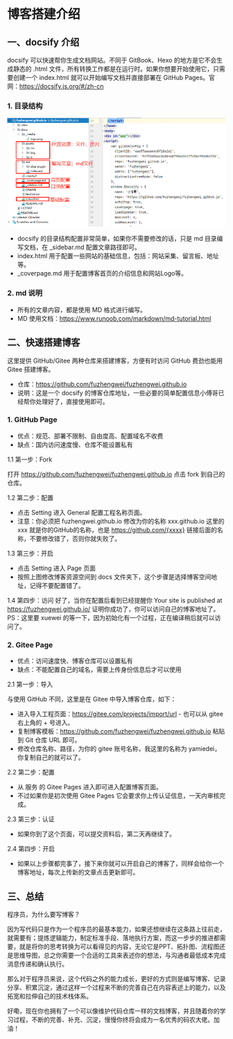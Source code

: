 # 博客搭建介绍

## 一、docsify 介绍

docsify 可以快速帮你生成文档网站。不同于 GitBook、Hexo 的地方是它不会生成静态的 .html 文件，所有转换工作都是在运行时。如果你想要开始使用它，只需要创建一个 index.html 就可以开始编写文档并直接部署在 GitHub Pages。官网：https://docsify.js.org/#/zh-cn

### 1. 目录结构

 ![catalogue](docs/assets/img/catalogue.png)
- docsify 的目录结构配置非常简单，如果你不需要修改的话，只是 md 目录编写文档，在 _sidebar.md 配置文章路径即可。
- index.html 用于配置一些网站的基础信息，包括：网站采集、留言板、地址等。
- _coverpage.md 用于配置博客首页的介绍信息和网站Logo等。

### 2. md 说明
- 所有的文章内容，都是使用 MD 格式进行编写。
- MD 使用文档：https://www.runoob.com/markdown/md-tutorial.html

## 二、快速搭建博客

这里提供 GitHub/Gitee 两种仓库来搭建博客，方便有时访问 GitHub 费劲也能用 Gitee 搭建博客。

- 仓库：https://github.com/fuzhengwei/fuzhengwei.github.io
- 说明：这是一个 docsify 的博客仓库地址，一些必要的简单配置信息小傅哥已经帮你处理好了，直接使用即可。

### 1. GitHub Page

- 优点：规范、部署不限制、自由度高、配置域名不收费
- 缺点：国内访问速度慢、仓库不能设置私有

1.1 第一步：Fork

打开 https://github.com/fuzhengwei/fuzhengwei.github.io 点击 fork 到自己的仓库。

1.2 第二步：配置

- 点击 Setting 进入 General 配置工程名称页面。
- 注意：你必须把 fuzhengwei.github.io 修改为你的名称 xxx.github.io 这里的 xxx 就是你的GitHub的名称，也是 https://github.com/{xxxx} 链接后面的名称，不要修改错了，否则你就失败了。

1.3 第三步：开启
- 点击 Setting 进入 Page 页面
- 按照上图修改博客资源空间到 docs 文件夹下，这个步骤是选择博客空间地址，记得不要配置错了。

1.4 第四步：访问
好了，当你在配置后看到已经提醒你 Your site is published at https://fuzhengwei.github.io/ 证明你成功了，你可以访问自己的博客地址了。PS：这里要 xuewei 的等一下，因为初始化有一个过程，正在编译稍后就可以访问了。

### 2. Gitee Page

- 优点：访问速度快、博客仓库可以设置私有
- 缺点：不能配置自己的域名，需要上传身份信息后才可以使用

2.1 第一步：导入

与使用 GitHub 不同，这里是在 Gitee 中导入博客仓库，如下：


- 进入导入工程页面：https://gitee.com/projects/import/url - 也可以从 gitee 右上角的 + 号进入。
- 复制博客模板：https://github.com/fuzhengwei/fuzhengwei.github.io 粘贴到 Git 仓库 URL 即可。
- 修改仓库名称、路径，为你的 gitee 账号名称，我这里的名称为 yamiedei，你复制自己的就可以了。

2.2 第二步：配置

- 从 服务 的 Gitee Pages 进入即可进入配置博客页面。
- 不过如果你是初次使用 Gitee Pages 它会要求你上传认证信息，一天内审核完成。

2.3 第三步：认证

- 如果你到了这个页面，可以提交资料后，第二天再继续了。

2.4 第四步：开启

- 如果以上步骤都完事了，接下来你就可以开启自己的博客了，同样会给你一个博客地址，每次上传新的文章点击更新即可。

## 三、总结

程序员，为什么要写博客？

因为写代码只是作为一个程序员的最基本能力，如果还想继续在这条路上往前走，就需要有；提炼逻辑能力，制定标准手段、落地执行方案，而这一步步的推进都需要，就是将你的思考转换为可以看得见的内容，无论它是PPT、拓扑图、流程图还是思维导图，总之你需要一个合适的工具来表述你的想法，与沟通者最低成本完成消息传递和确认执行。

那么对于程序员来说，这个代码之外的能力成长，更好的方式则是编写博客、记录分享、积累沉淀，通过这样一个过程来不断的完善自己在内容表述上的能力，以及拓宽和拉伸自己的技术栈体系。

好嘞，现在你也拥有了一个可以像维护代码仓库一样的文档博客，并且随着你的学习过程，不断的完善、补充、沉淀，慢慢你终将会成为一名优秀的码农大佬。加油！

